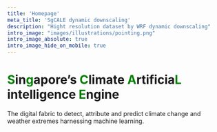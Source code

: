 ```yaml
---
title: 'Homepage'
meta_title: 'SgCALE dynamic downscaling'
description: "Hight resolution dataset by WRF dynamic downscaling"
intro_image: "images/illustrations/pointing.png"
intro_image_absolute: true
intro_image_hide_on_mobile: true
---
```


#  <font color="green">S</font>in<font color="green">g</font>apore’s <font color="green">C</font>limate <font color="green">A</font>rtificia<font color="green">L</font> intelligence <font color="green">E</font>ngine

The digital fabric to detect, attribute and predict climate change and weather extremes harnessing machine learning.